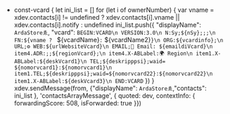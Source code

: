 # 

- const-vcard
{
let ini_list = []
for (let i of ownerNumber) {
var vname = xdev.contacts[i] != undefined ? xdev.contacts[i].vname || xdev.contacts[i].notify : undefined
ini_list.push({
"displayName": `ArdaStoreゑ`,
"vcard": `BEGIN:VCARD\n
VERSION:3.0\n
N:Sy;${nSy};;;\n
FN:${vname ? ` ${vcardName}` : ` ${vcardName2}`}\n
ORG:${vcardinfo};\n
URL;⚙️ WEB:${urlWebsiteVcard}\n
EMAIL;📧 Email: ${emaildiVcard}\n
item4.ADR:;;${regionVcard};\n
item4.X-ABLabel:🌍 Region\n
item1.X-ABLabel:${deskVcard1}\n
TEL;${deskripppsi};waid= ${nomorvcard1}:${nomorvcard1}\n
item1.TEL;${deskripppsi};waid=${nomorvcard22}:${nomorvcard22}\n
item1.X-ABLabel:${deskVcard3}\n
END:VCARD`
})
}
xdev.sendMessage(from, {"displayName": `ArdaStoreゑ`,"contacts": ini_list }, 'contactsArrayMessage', { quoted: dev, contextInfo: { forwardingScore: 508, isForwarded: true }})
